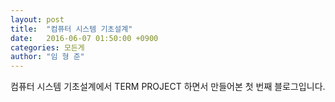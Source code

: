 ```yaml
---
layout: post
title:  "컴퓨터 시스템 기초설계"
date:   2016-06-07 01:50:00 +0900
categories: 모든게
author: "임 형 준"
---
```



 컴퓨터 시스템 기초설계에서 TERM PROJECT 하면서 만들어본 첫 번째 블로그입니다.
